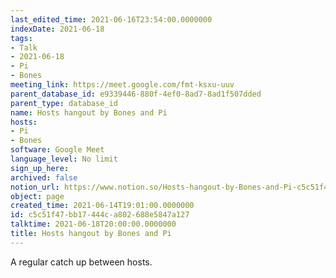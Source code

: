 ```yaml
---
last_edited_time: 2021-06-16T23:54:00.0000000
indexDate: 2021-06-18
tags:
- Talk
- 2021-06-18
- Pi
- Bones
meeting_link: https://meet.google.com/fmt-ksxu-uuv
parent_database_id: e9339446-880f-4ef0-8ad7-8ad1f507dded
parent_type: database_id
name: Hosts hangout by Bones and Pi
hosts:
- Pi
- Bones
software: Google Meet
language_level: No limit
sign_up_here: 
archived: false
notion_url: https://www.notion.so/Hosts-hangout-by-Bones-and-Pi-c5c51f47bb17444ca802688e5847a127
object: page
created_time: 2021-06-14T19:01:00.0000000
id: c5c51f47-bb17-444c-a802-688e5847a127
talktime: 2021-06-18T20:00:00.0000000
title: Hosts hangout by Bones and Pi
---
```


A regular catch up between hosts.


